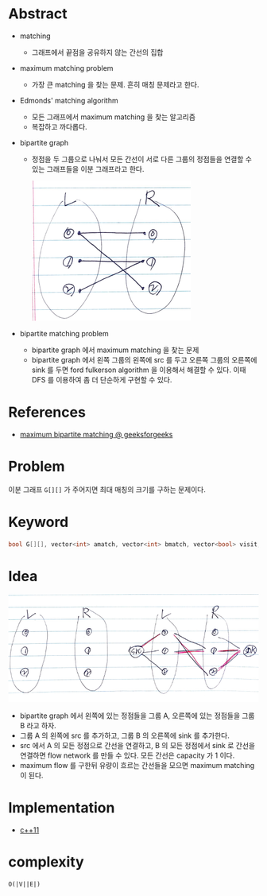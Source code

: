 # Abstract

- matching
  - 그래프에서 끝점을 공유하지 않는 간선의 집합
- maximum matching problem
  - 가장 큰 matching 을 찾는 문제. 흔히 매칭 문제라고 한다.
- Edmonds' matching algorithm
  - 모든 그래프에서 maximum matching 을 찾는 알고리즘
  - 복잡하고 까다롭다.
- bipartite graph
  - 정점을 두 그룹으로 나눠서 모든 간선이 서로 다른 그룹의 정점들을
    연결할 수 있는 그래프들을 이분 그래프라고 한다.

    ![](bipartitegraph.png)

- bipartite matching problem
  - bipartite graph 에서 maximum matching 을 찾는 문제
  - bipartite graph 에서 왼쪽 그룹의 왼쪽에 src 를 두고 오른쪽 그룹의 오른쪽에 sink 를 두면 ford fulkerson algorithm 을 이용해서 해결할 수 있다. 이때 DFS 를 이용하여 좀 더 단순하게 구현할 수 있다.

# References

- [maximum bipartite matching @ geeksforgeeks](http://www.geeksforgeeks.org/maximum-bipartite-matching/)

# Problem

이분 그래프 `G[][]` 가 주어지면 최대 매칭의 크기를 구하는 문제이다.

# Keyword

```cpp
bool G[][], vector<int> amatch, vector<int> bmatch, vector<bool> visit, dfs, bipartite_match
```

# Idea

![](bipartitegraph2.png)

- bipartite graph 에서 왼쪽에 있는 정점들을 그룹 A,
  오른쪽에 있는 정점들을 그룹 B 라고 하자.
- 그룹 A 의 왼쪽에 src 를 추가하고, 그룹 B 의 오른쪽에 sink 를 추가한다.
- src 에서 A 의 모든 정점으로 간선을 연결하고, B 의 모든 정점에서 sink 로
  간선을 연결하면 flow network 를 만들 수 있다.
  모든 간선은 capacity 가 1 이다.
- maximum flow 를 구한뒤 유량이 흐르는 간선들을 모으면
  maximum matching 이 된다.  

# Implementation

* [c++11](a.cpp)

# complexity

```
O(|V||E|)
```
